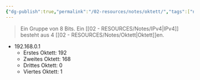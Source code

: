 ```yaml
---
{"dg-publish":true,"permalink":"/02-resources/notes/oktett/","tags":["netzwerk/ip/ipv4"],"noteIcon":"","updated":"2025-08-26T16:35:06.358+02:00"}
---
```


> Ein Gruppe von 8 Bits.
> Ein [[02 - RESOURCES/Notes/IPv4\|IPv4]] besteht aus 4 [[02 - RESOURCES/Notes/Oktett\|Oktett]]en.

- 192.168.0.1
	- Erstes Oktett: 192
	- Zweites Oktett: 168
	- Drittes Oktett: 0
	- Viertes Oktett: 1
